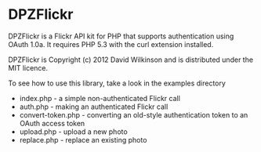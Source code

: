 DPZFlickr
=========

DPZFlickr is a Flickr API kit for PHP that supports authentication using OAuth 1.0a. It requires PHP 5.3 with the curl extension installed.

DPZFlickr is Copyright (c) 2012 David Wilkinson and is distributed under the MIT licence.

To see how to use this library, take a look in the examples directory

* index.php - a simple non-authenticated Flickr call
* auth.php - making an authenticated Flickr call
* convert-token.php - converting an old-style authentication token to an OAuth access token
* upload.php - upload a new photo
* replace.php - replace an existing photo


